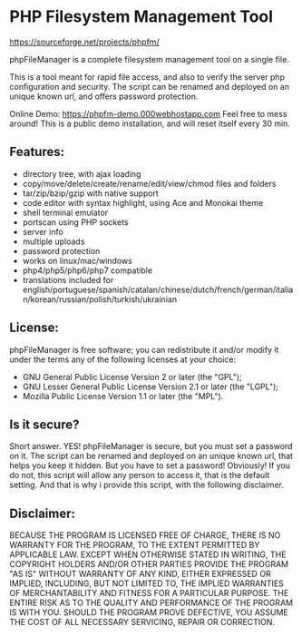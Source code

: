 # PHP Filesystem Management Tool
https://sourceforge.net/projects/phpfm/

phpFileManager is a complete filesystem management tool on a single file.

This is a tool meant for rapid file access, and also to verify the server php configuration and security.
The script can be renamed and deployed on an unique known url, and offers password protection.

Online Demo: https://phpfm-demo.000webhostapp.com
Feel free to mess around! This is a public demo installation, and will reset itself every 30 min.

## Features:
- directory tree, with ajax loading
- copy/move/delete/create/rename/edit/view/chmod files and folders
- tar/zip/bzip/gzip with native support
- code editor with syntax highlight, using Ace and Monokai theme
- shell terminal emulator
- portscan using PHP sockets
- server info
- multiple uploads
- password protection
- works on linux/mac/windows
- php4/php5/php6/php7 compatible
- translations included for english/portuguese/spanish/catalan/chinese/dutch/french/german/italian/korean/russian/polish/turkish/ukrainian

## License:
phpFileManager is free software; you can redistribute it and/or modify it
under the terms any of the following licenses at your choice:
- GNU General Public License Version 2 or later (the "GPL");
- GNU Lesser General Public License Version 2.1 or later (the "LGPL");
- Mozilla Public License Version 1.1 or later (the "MPL").

## Is it secure?
Short answer. YES! phpFileManager is secure, but you must set a password on it.
The script can be renamed and deployed on an unique known url, that helps you keep it hidden.
But you have to set a password! Obviously!
If you do not, this script will allow any person to access it, that is the default setting.
And that is why i provide this script, with the following disclaimer.

## Disclaimer:
BECAUSE THE PROGRAM IS LICENSED FREE OF CHARGE, THERE IS NO WARRANTY FOR THE PROGRAM, TO THE EXTENT PERMITTED BY APPLICABLE LAW.
EXCEPT WHEN OTHERWISE STATED IN WRITING, THE COPYRIGHT HOLDERS AND/OR OTHER PARTIES PROVIDE THE PROGRAM "AS IS" WITHOUT WARRANTY OF ANY KIND, EITHER EXPRESSED OR IMPLIED, INCLUDING, BUT NOT LIMITED TO, THE IMPLIED WARRANTIES OF MERCHANTABILITY AND FITNESS FOR A PARTICULAR PURPOSE. THE ENTIRE RISK AS TO THE QUALITY AND PERFORMANCE OF THE PROGRAM IS WITH YOU. SHOULD THE PROGRAM PROVE DEFECTIVE, YOU ASSUME THE COST OF ALL NECESSARY SERVICING, REPAIR OR CORRECTION.
